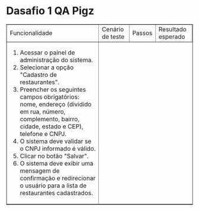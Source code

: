 <h1>Dasafio 1 QA Pigz</h1>
<body>
   <table border="1">
        <tr>
            <td>Funcionalidade</td>
            <td>Cenário de teste</td>
            <td>Passos</td> 
            <td>Resultado esperado</td>
        </tr>
        <tr>
            <td><ol>
                <li>Acessar o painel de administração do sistema.</li>
                    <li>Selecionar a opção "Cadastro de restaurantes".</li>
                    <li>Preencher os seguintes campos obrigatórios: nome, endereço (dividido em rua, número, complemento, bairro, cidade, estado e CEP), telefone e CNPJ.</li>
                    <li>O sistema deve validar se o CNPJ informado é válido.</li>
                    <li>Clicar no botão "Salvar".</li>
                    <li>O sistema deve exibir uma mensagem de confirmação e redirecionar o usuário para a lista de restaurantes cadastrados.</li>
            </ol></td>
        </tr>
    </table>
</body>
